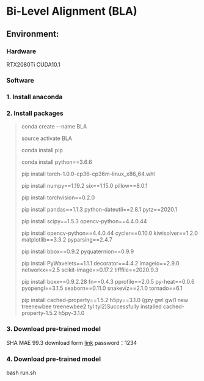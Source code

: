 # Bi-Level Alignment (BLA)

## Environment:
### Hardware
RTX2080Ti CUDA10.1 
### Software

### 1. Install anaconda

### 2. Install packages

> conda create --name BLA 
> 
> source activate BLA
> 
> conda install pip
> 
> conda install python==3.6.6
> 
> pip install torch-1.0.0-cp36-cp36m-linux_x86_64.whl
> 
> pip install numpy==1.19.2 six==1.15.0 pillow==8.0.1
> 
> pip install torchvision==0.2.0
> 
> pip install pandas==1.1.3 python-dateutil==2.8.1 pytz==2020.1
> 
> pip install scipy==1.5.3 opencv-python==4.4.0.44
> 
> pip install opencv-python==4.4.0.44 cycler==0.10.0 kiwisolver==1.2.0 matplotlib==3.3.2 pyparsing==2.4.7
> 
> pip install bbox==0.9.2 pyquaternion==0.9.9
> 
> pip install PyWavelets==1.1.1 decorator==4.4.2 imageio==2.9.0 networkx==2.5 scikit-image==0.17.2 tifffile==2020.9.3
> 
> pip install boxx==0.9.2.28 fn==0.4.3 pprofile==2.0.5 py-heat==0.0.6 pyopengl==3.1.5 seaborn==0.11.0 snakeviz==2.1.0 tornado==6.1
> 
> pip install cached-property==1.5.2 h5py==3.1.0  (gzy gwl gwl1 new treenewbee treenewbee2 tyl tyl2)Successfully installed cached-property-1.5.2 h5py-3.1.0

### 3. Download pre-trained model
SHA MAE 99.3 download form [link](https://pan.baidu.com/s/1c8wPararIxJlhiC7aHBpvw ) password：1234

### 4. Download pre-trained model
bash run.sh


